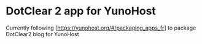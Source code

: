 # DotClear 2 app for YunoHost

Currently following [https://yunohost.org/#/packaging_apps_fr] to package DotClear2 blog for YunoHost


